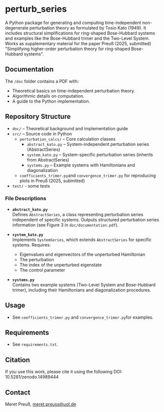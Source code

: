 # perturb_series

A Python package for generating and computing time-independent non-degenerate perturbation theory as formulated by Tosio Kato (1949). It includes structural simplifications for ring-shaped Bose-Hubbard systems and examples like the Bose-Hubbard trimer and the Two-Level System.
Works as supplementary material for the paper Preuß (2025, submitted) "Simplifying higher-order perturbation theory for ring-shaped Bose-Hubbard systems".

## Documentation

The `/doc` folder contains a PDF with:
- Theoretical basics on time-independent perturbation theory.
- Algorithmic details on computation.
- A guide to the Python implementation.

## Repository Structure

- `doc/` – Theoretical background and implementation guide  
- `src/` – Source code in Python
  - `perturbation_calcs/` – Core calculation classes  
    - `abstract_kato.py` – System-independent perturbation series (AbstractSeries)  
    - `system_kato.py` – System-specific perturbation series (inherits from AbstractSeries)  
    - `systems.py` – Example systems with Hamiltonians and diagonalization
  - `coefficients_trimer.py`and `convergence_trimer.py` for reproducing plots in Preuß (2025, submitted)
- `test/` - some tests 



### File Descriptions

- **`abstract_kato.py`**  
  Defines `AbstractSeries`, a class representing perturbation series independent of specific systems. Outputs structured perturbation series information (see Figure 3 in `doc/documentation.pdf`).

- **`system_kato.py`**  
  Implements `SystemSeries`, which extends `AbstractSeries` for specific systems. Requires:  
  - Eigenvalues and eigenvectors of the unperturbed Hamiltonian  
  - The perturbation 
  - The index of the unperturbed eigenstate  
  - The control parameter

- **`systems.py`**  
  Contains two example systems (Two-Level System and Bose-Hubbard trimer), including their Hamiltonians and diagonalization procedures.

## Usage
- See `coefficients_trimer.py` and `convergence_trimer.py`for examples.

## Requirements
- See `requirements.txt`.

## Citation
If you use this work, please cite it using the following DOI: 10.5281/zenodo.14989444


## Contact
Meret Preuß, meret.preuss@uol.de

